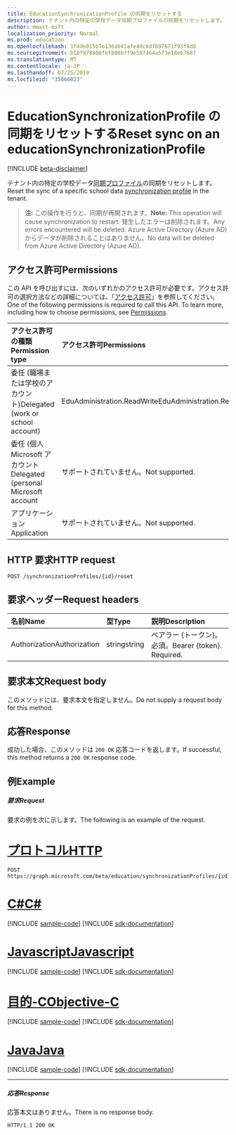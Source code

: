 ```yaml
---
title: EducationSynchronizationProfile の同期をリセットする
description: テナント内の特定の学校データ同期プロファイルの同期をリセットします。
author: mmast-msft
localization_priority: Normal
ms.prod: education
ms.openlocfilehash: 1f4de815b7e136ab41afe4dc6df697671f93f8d8
ms.sourcegitcommit: b18f978808fef800bff9e587464a5f3e18eb7687
ms.translationtype: MT
ms.contentlocale: ja-JP
ms.lasthandoff: 07/25/2019
ms.locfileid: "35860023"
---
```

# <a name="reset-sync-on-an-educationsynchronizationprofile"></a><span data-ttu-id="3cc99-103">EducationSynchronizationProfile の同期をリセットする</span><span class="sxs-lookup"><span data-stu-id="3cc99-103">Reset sync on an educationSynchronizationProfile</span></span>

[!INCLUDE [beta-disclaimer](../../includes/beta-disclaimer.md)]

<span data-ttu-id="3cc99-104">テナント内の特定の学校データ[同期プロファイル](../resources/educationsynchronizationprofile.md)の同期をリセットします。</span><span class="sxs-lookup"><span data-stu-id="3cc99-104">Reset the sync of a specific school data [synchronization profile](../resources/educationsynchronizationprofile.md) in the tenant.</span></span>

> <span data-ttu-id="3cc99-105">**注:** この操作を行うと、同期が再開されます。</span><span class="sxs-lookup"><span data-stu-id="3cc99-105">**Note:** This operation will cause synchronization to restart.</span></span> <span data-ttu-id="3cc99-106">発生したエラーは削除されます。</span><span class="sxs-lookup"><span data-stu-id="3cc99-106">Any errors encountered will be deleted.</span></span> <span data-ttu-id="3cc99-107">Azure Active Directory (Azure AD) からデータが削除されることはありません。</span><span class="sxs-lookup"><span data-stu-id="3cc99-107">No data will be deleted from Azure Active Directory (Azure AD).</span></span> 

## <a name="permissions"></a><span data-ttu-id="3cc99-108">アクセス許可</span><span class="sxs-lookup"><span data-stu-id="3cc99-108">Permissions</span></span>
<span data-ttu-id="3cc99-p102">この API を呼び出すには、次のいずれかのアクセス許可が必要です。アクセス許可の選択方法などの詳細については、「[アクセス許可](/graph/permissions-reference)」を参照してください。</span><span class="sxs-lookup"><span data-stu-id="3cc99-p102">One of the following permissions is required to call this API. To learn more, including how to choose permissions, see [Permissions](/graph/permissions-reference).</span></span>

| <span data-ttu-id="3cc99-111">アクセス許可の種類</span><span class="sxs-lookup"><span data-stu-id="3cc99-111">Permission type</span></span> | <span data-ttu-id="3cc99-112">アクセス許可</span><span class="sxs-lookup"><span data-stu-id="3cc99-112">Permissions</span></span> |
|:-----------|:----------|
| <span data-ttu-id="3cc99-113">委任 (職場または学校のアカウント)</span><span class="sxs-lookup"><span data-stu-id="3cc99-113">Delegated (work or school account)</span></span> | <span data-ttu-id="3cc99-114">EduAdministration.ReadWrite</span><span class="sxs-lookup"><span data-stu-id="3cc99-114">EduAdministration.ReadWrite</span></span> |
|<span data-ttu-id="3cc99-115">委任 (個人 Microsoft アカウント</span><span class="sxs-lookup"><span data-stu-id="3cc99-115">Delegated (personal Microsoft account</span></span>|<span data-ttu-id="3cc99-116">サポートされていません。</span><span class="sxs-lookup"><span data-stu-id="3cc99-116">Not supported.</span></span>|
|<span data-ttu-id="3cc99-117">アプリケーション</span><span class="sxs-lookup"><span data-stu-id="3cc99-117">Application</span></span>|<span data-ttu-id="3cc99-118">サポートされていません。</span><span class="sxs-lookup"><span data-stu-id="3cc99-118">Not supported.</span></span>|

## <a name="http-request"></a><span data-ttu-id="3cc99-119">HTTP 要求</span><span class="sxs-lookup"><span data-stu-id="3cc99-119">HTTP request</span></span>
<!-- { "blockType": "ignored" } -->
```http
POST /synchronizationProfiles/{id}/reset
```

## <a name="request-headers"></a><span data-ttu-id="3cc99-120">要求ヘッダー</span><span class="sxs-lookup"><span data-stu-id="3cc99-120">Request headers</span></span>
| <span data-ttu-id="3cc99-121">名前</span><span class="sxs-lookup"><span data-stu-id="3cc99-121">Name</span></span>       | <span data-ttu-id="3cc99-122">型</span><span class="sxs-lookup"><span data-stu-id="3cc99-122">Type</span></span> | <span data-ttu-id="3cc99-123">説明</span><span class="sxs-lookup"><span data-stu-id="3cc99-123">Description</span></span>|
|:-----------|:------|:----------|
| <span data-ttu-id="3cc99-124">Authorization</span><span class="sxs-lookup"><span data-stu-id="3cc99-124">Authorization</span></span>  | <span data-ttu-id="3cc99-125">string</span><span class="sxs-lookup"><span data-stu-id="3cc99-125">string</span></span>  | <span data-ttu-id="3cc99-p103">ベアラー {トークン}。必須。</span><span class="sxs-lookup"><span data-stu-id="3cc99-p103">Bearer {token}. Required.</span></span>  |

## <a name="request-body"></a><span data-ttu-id="3cc99-128">要求本文</span><span class="sxs-lookup"><span data-stu-id="3cc99-128">Request body</span></span>
<span data-ttu-id="3cc99-129">このメソッドには、要求本文を指定しません。</span><span class="sxs-lookup"><span data-stu-id="3cc99-129">Do not supply a request body for this method.</span></span>
## <a name="response"></a><span data-ttu-id="3cc99-130">応答</span><span class="sxs-lookup"><span data-stu-id="3cc99-130">Response</span></span>
<span data-ttu-id="3cc99-131">成功した場合、このメソッドは `200 OK` 応答コードを返します。</span><span class="sxs-lookup"><span data-stu-id="3cc99-131">If successful, this method returns a `200 OK` response code.</span></span>

## <a name="example"></a><span data-ttu-id="3cc99-132">例</span><span class="sxs-lookup"><span data-stu-id="3cc99-132">Example</span></span>
##### <a name="request"></a><span data-ttu-id="3cc99-133">要求</span><span class="sxs-lookup"><span data-stu-id="3cc99-133">Request</span></span>
<span data-ttu-id="3cc99-134">要求の例を次に示します。</span><span class="sxs-lookup"><span data-stu-id="3cc99-134">The following is an example of the request.</span></span>

# <a name="httptabhttp"></a>[<span data-ttu-id="3cc99-135">プロトコル</span><span class="sxs-lookup"><span data-stu-id="3cc99-135">HTTP</span></span>](#tab/http)
<!-- {
  "blockType": "request",
  "name": "post_educationSynchronizationProfile_reset"
}-->
```http
POST https://graph.microsoft.com/beta/education/synchronizationProfiles/{id}/reset
```
# <a name="ctabcsharp"></a>[<span data-ttu-id="3cc99-136">C#</span><span class="sxs-lookup"><span data-stu-id="3cc99-136">C#</span></span>](#tab/csharp)
[!INCLUDE [sample-code](../includes/snippets/csharp/post-educationsynchronizationprofile-reset-csharp-snippets.md)]
[!INCLUDE [sdk-documentation](../includes/snippets/snippets-sdk-documentation-link.md)]

# <a name="javascripttabjavascript"></a>[<span data-ttu-id="3cc99-137">Javascript</span><span class="sxs-lookup"><span data-stu-id="3cc99-137">Javascript</span></span>](#tab/javascript)
[!INCLUDE [sample-code](../includes/snippets/javascript/post-educationsynchronizationprofile-reset-javascript-snippets.md)]
[!INCLUDE [sdk-documentation](../includes/snippets/snippets-sdk-documentation-link.md)]

# <a name="objective-ctabobjc"></a>[<span data-ttu-id="3cc99-138">目的-C</span><span class="sxs-lookup"><span data-stu-id="3cc99-138">Objective-C</span></span>](#tab/objc)
[!INCLUDE [sample-code](../includes/snippets/objc/post-educationsynchronizationprofile-reset-objc-snippets.md)]
[!INCLUDE [sdk-documentation](../includes/snippets/snippets-sdk-documentation-link.md)]

# <a name="javatabjava"></a>[<span data-ttu-id="3cc99-139">Java</span><span class="sxs-lookup"><span data-stu-id="3cc99-139">Java</span></span>](#tab/java)
[!INCLUDE [sample-code](../includes/snippets/java/post-educationsynchronizationprofile-reset-java-snippets.md)]
[!INCLUDE [sdk-documentation](../includes/snippets/snippets-sdk-documentation-link.md)]

---


##### <a name="response"></a><span data-ttu-id="3cc99-140">応答</span><span class="sxs-lookup"><span data-stu-id="3cc99-140">Response</span></span>

<span data-ttu-id="3cc99-141">応答本文はありません。</span><span class="sxs-lookup"><span data-stu-id="3cc99-141">There is no response body.</span></span>

<!-- {
  "blockType": "response",
  "name": "post_educationSynchronizationProfile_reset"
}-->
```http
HTTP/1.1 200 OK
```
<!-- uuid: 8fcb5dbc-d5aa-4681-8e31-b001d5168d79 
2015-10-25 14:57:30 UTC -->
<!-- {
  "type": "#page.annotation",
  "description": "Example",
  "keywords": "",
  "section": "documentation",
  "tocPath": "",
  "suppressions": [
  ]
}-->

